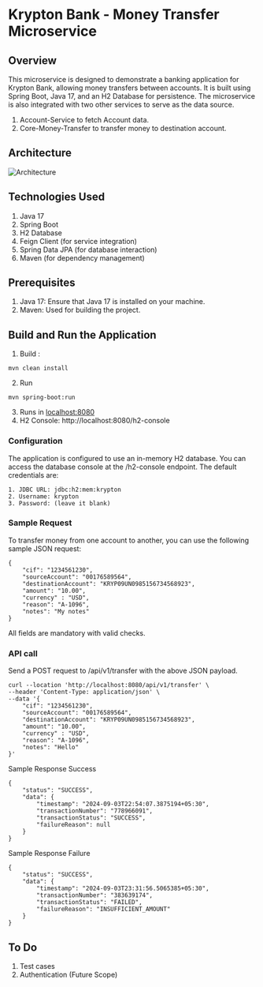 # Krypton Bank - Money Transfer Microservice

## Overview
This microservice is designed to demonstrate a banking application for Krypton Bank, allowing money transfers between accounts. It is built using Spring Boot, Java 17, and an H2 Database for persistence. 
The microservice is also integrated with two other services to serve as the data source.
1. Account-Service to fetch Account data.
2. Core-Money-Transfer to transfer money to destination account.

## Architecture
![Architecture](https://github.com/user-attachments/assets/26dbd820-f93d-40d8-a8d6-c62839eb5ead)

## Technologies Used
1. Java 17
2. Spring Boot
3. H2 Database
4. Feign Client (for service integration)
5. Spring Data JPA (for database interaction)
6. Maven (for dependency management)

## Prerequisites
1. Java 17: Ensure that Java 17 is installed on your machine.
2. Maven: Used for building the project.

## Build and Run the Application
1. Build : 
```
mvn clean install
```
2. Run
```
mvn spring-boot:run
```

3. Runs in [localhost:8080](http://localhost:8080/api/v1/transfer)
4. H2 Console: http://localhost:8080/h2-console

### Configuration
The application is configured to use an in-memory H2 database. You can access the database console at the /h2-console endpoint. The default credentials are:
```
1. JDBC URL: jdbc:h2:mem:krypton
2. Username: krypton
3. Password: (leave it blank)
```
### Sample Request
To transfer money from one account to another, you can use the following sample JSON request:
```agsl
{
    "cif": "1234561230",
    "sourceAccount": "00176589564",
    "destinationAccount": "KRYP09UN0985156734568923",
    "amount": "10.00",
    "currency" : "USD",
    "reason": "A-1096",
    "notes": "My notes"
}
```
All fields are mandatory with valid checks.

### API call
Send a POST request to /api/v1/transfer with the above JSON payload.
```agsl
curl --location 'http://localhost:8080/api/v1/transfer' \
--header 'Content-Type: application/json' \
--data '{
    "cif": "1234561230",
    "sourceAccount": "00176589564",
    "destinationAccount": "KRYP09UN0985156734568923",
    "amount": "10.00",
    "currency" : "USD",
    "reason": "A-1096",
    "notes": "Hello"
}'
```

Sample Response Success
```agsl
{
    "status": "SUCCESS",
    "data": {
        "timestamp": "2024-09-03T22:54:07.3875194+05:30",
        "transactionNumber": "778966091",
        "transactionStatus": "SUCCESS",
        "failureReason": null
    }
}
```
Sample Response Failure
```agsl
{
    "status": "SUCCESS",
    "data": {
        "timestamp": "2024-09-03T23:31:56.5065385+05:30",
        "transactionNumber": "383639174",
        "transactionStatus": "FAILED",
        "failureReason": "INSUFFICIENT_AMOUNT"
    }
}
```

## To Do
1. Test cases
2. Authentication (Future Scope)
